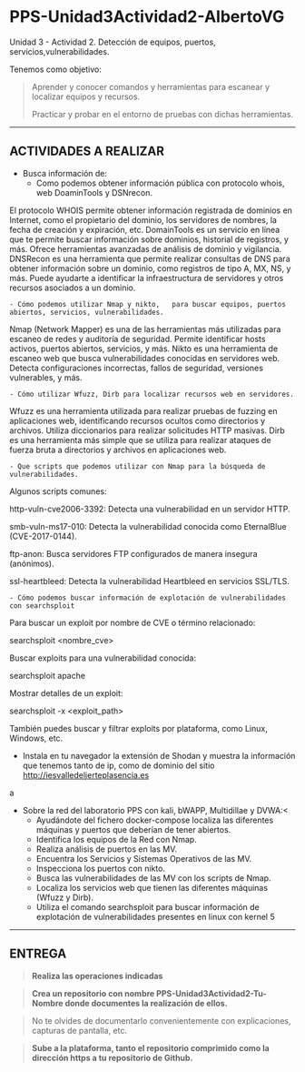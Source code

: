 # PPS-Unidad3Actividad2-AlbertoVG
Unidad 3 - Actividad 2. Detección de equipos, puertos, servicios,vulnerabilidades.

Tenemos como objetivo:

> Aprender y conocer comandos y herramientas para escanear y localizar equipos y recursos.
>
> Practicar y probar en el entorno de pruebas con dichas herramientas.
---
## ACTIVIDADES A REALIZAR
- Busca información de:
	- Como podemos obtener información pública con protocolo whois, web DoaminTools y DSNrecon.

El protocolo WHOIS permite obtener información registrada de dominios en Internet, como el propietario del dominio, los servidores de nombres, la fecha de creación y expiración, etc.
DomainTools es un servicio en línea que te permite buscar información sobre dominios, historial de registros, y más. Ofrece herramientas avanzadas de análisis de dominio y vigilancia.
DNSRecon es una herramienta que permite realizar consultas de DNS para obtener información sobre un dominio, como registros de tipo A, MX, NS, y más. Puede ayudarte a identificar la infraestructura de servidores y otros recursos asociados a un dominio.

	- Cómo podemos utilizar Nmap y nikto,   para buscar equipos, puertos abiertos, servicios, vulnerabilidades.

Nmap (Network Mapper) es una de las herramientas más utilizadas para escaneo de redes y auditoría de seguridad. Permite identificar hosts activos, puertos abiertos, servicios, y más.
Nikto es una herramienta de escaneo web que busca vulnerabilidades conocidas en servidores web. Detecta configuraciones incorrectas, fallos de seguridad, versiones vulnerables, y más.
 
	- Cómo utilizar Wfuzz, Dirb para localizar recursos web en servidores.

Wfuzz es una herramienta utilizada para realizar pruebas de fuzzing en aplicaciones web, identificando recursos ocultos como directorios y archivos. Utiliza diccionarios para realizar solicitudes HTTP masivas.
Dirb es una herramienta más simple que se utiliza para realizar ataques de fuerza bruta a directorios y archivos en aplicaciones web.

	- Que scripts que podemos utilizar con Nmap para la búsqueda de vulnerabilidades.

Algunos scripts comunes:

  http-vuln-cve2006-3392: Detecta una vulnerabilidad en un servidor HTTP.

  smb-vuln-ms17-010: Detecta la vulnerabilidad conocida como EternalBlue (CVE-2017-0144).

  ftp-anon: Busca servidores FTP configurados de manera insegura (anónimos).

  ssl-heartbleed: Detecta la vulnerabilidad Heartbleed en servicios SSL/TLS.
 
	- Cómo podemos buscar información de explotación de vulnerabilidades con searchsploit

Para buscar un exploit por nombre de CVE o término relacionado:

searchsploit <nombre_cve>

Buscar exploits para una vulnerabilidad conocida:

searchsploit apache

Mostrar detalles de un exploit:

searchsploit -x <exploit_path>

También puedes buscar y filtrar exploits por plataforma, como Linux, Windows, etc.

 
- Instala en tu navegador la extensión de Shodan y muestra la información que tenemos tanto de ip, como de dominio del sitio http://iesvalledeljerteplasencia.es

a
  
- Sobre la red del laboratorio PPS con kali, bWAPP, Multidillae y DVWA:<
	- Ayudándote del fichero docker-compose localiza las diferentes máquinas y puertos que deberían de tener abiertos.
	- Identifica los equipos de la Red con Nmap.
	- Realiza análisis de puertos en las MV.
	- Encuentra los Servicios y Sistemas Operativos de las MV.
	- Inspecciona los puertos con nikto.
	- Busca las vulnerabilidades de las MV con los scripts de Nmap.
	- Localiza los servicios web que tienen las diferentes máquinas (Wfuzz y Dirb).
	- Utiliza el comando searchsploit para buscar información de explotación de vulnerabilidades presentes en linux con kernel 5
---	
## ENTREGA

>__Realiza las operaciones indicadas__

>__Crea un repositorio  con nombre PPS-Unidad3Actividad2-Tu-Nombre donde documentes la realización de ellos.__

> No te olvides de documentarlo convenientemente con explicaciones, capturas de pantalla, etc.

>__Sube a la plataforma, tanto el repositorio comprimido como la dirección https a tu repositorio de Github.__
